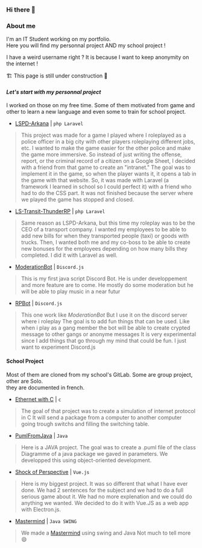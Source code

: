### Hi there 👋

### About me
I'm an IT Student working on my portfolio.<br>
Here you will find my personnal project AND my school project !

I have a weird username right ? It is because I want to keep anonymity on the internet !

🏗️ This page is still under construction 🚧

#### *Let's start with my personnal project*
I worked on those on my free time. Some of them motivated from game and other to learn a new language and even some to train for school project.

- [LSPD-Arkana](https://github.com/Goceane149/LSPD-Arkana) | ``php Laravel``
> This project was made for a game I played where I roleplayed as a police officer in a big city with other players roleplaying different jobs, etc.
> I wanted to make the game easier for the other police and make the game more immersive. So instead of just writing the offense, report, or the criminal record of a citizen on a Google Sheet,
> I decided with a friend from that game to create an "intranet." The goal was to implement it in the game, so when the player wants it, it opens a tab in the game with that website.
> So, it was made with Laravel (a framework I learned in school so I could perfect it) with a friend who had to do the CSS part.
> It was not finished because the server where we played the game has stopped and closed.

- [LS-Transit-ThunderRP](https://github.com/D3B1RUM4N/LS-Transit-ThunderRP) | ``php Laravel``
> Same reason as LSPD-Arkana, but this time my roleplay was to be the CEO of a transport company.
> I wanted my employees to be able to add new bills for when they transported people (taxi) or goods with trucks.
> Then, I wanted both me and my co-boss to be able to create new bonuses for the employees depending on how many bills they completed.
> I did it with Laravel as well.

- [ModerationBot](https://github.com/D3B1RUM4N/ModerationBot) | ``Discord.js``
> This is my first java script Discord Bot.
> He is under developpement and more feature are to come.
> He mostly do some moderation but he will be able to play music in a near futur

- [RPBot](https://github.com/D3B1RUM4N/ShadowForce) | ``Discord.js``
> This one work like *ModerationBot* But I use it on the discord server where i roleplay
> The goal is to add fun things that can be used. Like when i play as a gang member the bot will be able to create crypted message to other gangs or anonyme messages
> It is very experimental since I add things that go through my mind that could be fun. I just want to experiment Discord.js


#### School Project
Most of them are cloned from my school's GitLab. Some are group project, other are Solo.<br>
they are documented in french.

- [Ethernet with C](https://github.com/D3B1RUM4N/ShadowForce) | ``c``
> The goal of that project was to create a simulation of internet protocol in C
> It will send a package from a computer to another computer going trough switchs and filling the switching table.

- [PumlFromJava](https://github.com/D3B1RUM4N/PumlFromJava) | ``Java``
> Here is a JAVA project. The goal was to create a .puml file of the class Diagramme of a java package we gaved in parameters.
> We developped this using object-oriented development.

- [Shock of Perspective](https://github.com/D3B1RUM4N/Shock-of-Perspectives) | ``Vue.js``
> Here is my biggest project. It was so different that what I have ever done.
> We had 2 sentences for the subject and we had to do a full serious game about it.
> We had no more explenation and we could do anything we wanted.
> We decided to do it with Vue.JS as a web app with Electron.js.

- [Mastermind](https://github.com/D3B1RUM4N/Mastermind) | ``Java SWING``
> We made a [Mastermind](https://fr.wikipedia.org/wiki/Mastermind) using swing and Java
> Not much to tell more 😄

<!--
**D3B1RUM4N/D3B1RUM4N** is a ✨ _special_ ✨ repository because its `README.md` (this file) appears on your GitHub profile.

Here are some ideas to get you started:

- 🔭 I’m currently working on ...
- 🌱 I’m currently learning ...
- 👯 I’m looking to collaborate on ...
- 🤔 I’m looking for help with ...
- 💬 Ask me about ...
- 📫 How to reach me: ...
- 😄 Pronouns: ...
- ⚡ Fun fact: ...
-->
